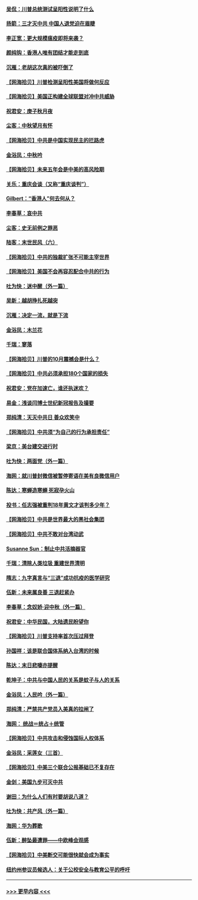 #### [吴侃：川普总统测试呈阳性说明了什么](../pages/nsc993/n12451869.md?t=10042302) 
#### [扬箭：三才灭中共 中国人退党迫在眉睫](../pages/nsc993/n12451842.md?t=10042302) 
#### [李正宽：更大规模瘟疫即将来袭？](../pages/nsc993/n12451455.md?t=10042302) 
#### [颜纯钩：香港人唯有团结才能走到底](../pages/nsc993/n12450870.md?t=10042302) 
#### [沉雁：老胡这次真的被吓倒了](../pages/nsc993/n12449796.md?t=10042302) 
#### [【网海拾贝】川普检测呈阳性美国将做何反应](../pages/nsc993/n12449042.md?t=10042302) 
#### [【网海拾贝】美国正构建全球联盟对冲中共威胁](../pages/nsc993/n12446580.md?t=10042302) 
#### [祝君安：庚子秋月夜](../pages/nsc993/n12445870.md?t=10042302) 
#### [尘客：中秋望月有怀](../pages/nsc993/n12444632.md?t=10042302) 
#### [【网海拾贝】中共是中国实现民主的拦路虎](../pages/nsc993/n12443573.md?t=10042302) 
#### [金浴凤：中秋吟](../pages/nsc993/n12441773.md?t=10042302) 
#### [【网海拾贝】未来五年会是中美的高风险期](../pages/nsc993/n12440760.md?t=10042302) 
#### [关乐：重庆会谈（又称“重庆谈判”）](../pages/nsc993/n12437525.md?t=10042302) 
#### [Gilbert：“香港人”何去何从？](../pages/nsc993/n12435894.md?t=10042302) 
#### [李春草：哀中共](../pages/nsc993/n12435874.md?t=10042302) 
#### [尘客：史无前例之罪恶](../pages/nsc993/n12435762.md?t=10042302) 
#### [陆客：末世民风（六）](../pages/nsc993/n12435354.md?t=10042302) 
#### [【网海拾贝】中共的独裁扩张不可能主宰世界](../pages/nsc993/n12435151.md?t=10042302) 
#### [【网海拾贝】美国不会再容忍配合中共的行为](../pages/nsc993/n12433808.md?t=10042302) 
#### [吐为快：迷中醒（外一篇）](../pages/nsc993/n12433585.md?t=10042302) 
#### [吴新：越胡挣扎死越突](../pages/nsc993/n12433562.md?t=10042302) 
#### [沉雁：决定一流，就是下流](../pages/nsc993/n12432128.md?t=10042302) 
#### [金浴凤：木兰花](../pages/nsc993/n12432124.md?t=10042302) 
#### [千瑞：寥落](../pages/nsc993/n12432071.md?t=10042302) 
#### [【网海拾贝】川普的10月震撼会是什么？](../pages/nsc993/n12431624.md?t=10042302) 
#### [【网海拾贝】中共必须承担180个国家的损失](../pages/nsc993/n12428893.md?t=10042302) 
#### [祝君安：党在加速亡，谁还执迷欢？](../pages/nsc993/n12428652.md?t=10042302) 
#### [易金：浅谈闫博士世纪新冠报告及撮要](../pages/nsc993/n12426822.md?t=10042302) 
#### [郑纯清：天灭中共日 善众欢笑中](../pages/nsc993/n12426784.md?t=10042302) 
#### [【网海拾贝】中共须“为自己的行为承担责任”](../pages/nsc993/n12426067.md?t=10042302) 
#### [梁京：美台建交进行时](../pages/nsc993/n12424066.md?t=10042302) 
#### [吐为快：两面党（外一篇）](../pages/nsc993/n12424043.md?t=10042302) 
#### [海网：就川普封微信被暂停寄语在美有良微信用户](../pages/nsc993/n12424021.md?t=10042302) 
#### [陈达：寒蝉造寒蝉 死寂孕火山](../pages/nsc993/n12423958.md?t=10042302) 
#### [投书：任志强被重判18年黄文才该判多少年？](../pages/nsc993/n12423672.md?t=10042302) 
#### [【网海拾贝】中共是世界最大的黑社会集团](../pages/nsc993/n12423543.md?t=10042302) 
#### [【网海拾贝】中共不敢对台湾动武](../pages/nsc993/n12421418.md?t=10042302) 
#### [Susanne Sun：制止中共活摘器官](../pages/nsc993/n12419654.md?t=10042302) 
#### [千瑞：清除人类垃圾 重建世界清明](../pages/nsc993/n12419414.md?t=10042302) 
#### [隋志：九字真言与“三退”成功抗疫的医学研究](../pages/nsc993/n12419248.md?t=10042302) 
#### [伍新：未来属良善 三退赶紧办](../pages/nsc993/n12418496.md?t=10042302) 
#### [李春草：念奴娇·迎中秋（外一篇）](../pages/nsc993/n12418465.md?t=10042302) 
#### [祝君安：中华民国，大陆遗民盼望你](../pages/nsc993/n12418089.md?t=10042302) 
#### [【网海拾贝】川普支持率首次压过拜登](../pages/nsc993/n12418050.md?t=10042302) 
#### [孙国祥：该是联合国体系纳入台湾的时候](../pages/nsc993/n12417369.md?t=10042302) 
#### [陈达：末日悲嚎亦提醒](../pages/nsc993/n12416736.md?t=10042302) 
#### [乾坤子：中共与中国人民的关系是蚊子与人的关系](../pages/nsc993/n12416632.md?t=10042302) 
#### [金浴凤：人民吟（外一篇）](../pages/nsc993/n12416567.md?t=10042302) 
#### [郑纯清：严禁共产党员入美真的拉闸了](../pages/nsc993/n12416550.md?t=10042302) 
#### [海网： 统战＝统占＋统管](../pages/nsc993/n12416404.md?t=10042302) 
#### [【网海拾贝】中共攻击和侵蚀国际人权体系](../pages/nsc993/n12416250.md?t=10042302) 
#### [金浴凤：采莲女（三首）](../pages/nsc993/n12415517.md?t=10042302) 
#### [【网海拾贝】中美三个联合公报基础已不复存在](../pages/nsc993/n12415054.md?t=10042302) 
#### [金剑：美国九步可灭中共](../pages/nsc993/n12413183.md?t=10042302) 
#### [谢田：为什么人们有时要胡说八道？](../pages/nsc993/n12411861.md?t=10042302) 
#### [吐为快：共产风（外一篇）](../pages/nsc993/n12411761.md?t=10042302) 
#### [海网：华为葬歌](../pages/nsc993/n12410381.md?t=10042302) 
#### [伍新：醉坠最遭罪——中欧峰会观感](../pages/nsc993/n12410364.md?t=10042302) 
#### [【网海拾贝】中美断交可能很快就会成为事实](../pages/nsc993/n12409495.md?t=10042302) 
#### [纽约州参议员候选人：关于公校安全与教育公平的呼吁](../pages/nsc993/n12409228.md?t=10042302) 

----
#### [ >>> 更早内容 <<< ](../indexes/nsc993-earlier.md)

